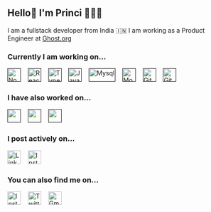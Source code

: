 ## Hello👋 I'm Princi 👩🏻‍💻

I am a fullstack developer from India 🇮🇳 I am working as a Product Engineer at [Ghost.org](https://ghost.org/)

### Currently I am working on...

<a href="" target="_blank" title="Node.js" rel="noreferrer"><img src="https://www.vectorlogo.zone/logos/nodejs/nodejs-icon.svg" alt="Node.js" width="30" height="30"/></a>&nbsp;&nbsp;&nbsp;
<a href="" target="_blank" title="ReactJS" rel="noreferrer"><img src="https://www.vectorlogo.zone/logos/reactjs/reactjs-icon.svg" alt="ReactJS" width="30" height="30"/></a>&nbsp;&nbsp;&nbsp;
<a href="" target="_blank" title="TypeScript" rel="noreferrer"><img src="https://www.vectorlogo.zone/logos/typescriptlang/typescriptlang-icon.svg" alt="TypeScript" width="30" height="30"/></a>&nbsp;&nbsp;&nbsp;
<a href="" target="_blank" title="JavaScript" rel="noreferrer"><img src="https://github.com/leungwensen/svg-icon/blob/master/dist/svg/logos/javascript.svg" alt="JavaScript" width="30" height="30"/></a>&nbsp;&nbsp;&nbsp;
<a href="" target="_blank" title="Mysql" rel="noreferrer"><img src="https://www.vectorlogo.zone/logos/mysql/mysql-official.svg" alt="Mysql" width="60" height="30"/></a>&nbsp;&nbsp;&nbsp;
<a href="" target="_blank" title="MongoDB" rel="noreferrer"><img src="https://www.vectorlogo.zone/logos/mongodb/mongodb-icon.svg" alt="Mongo" width="30" height="30"/></a>&nbsp;&nbsp;&nbsp;
<a href="" target="_blank" title="Git" rel="noreferrer"><img src="https://www.vectorlogo.zone/logos/git-scm/git-scm-icon.svg" alt="Git" width="30" height="30"/></a>&nbsp;&nbsp;&nbsp;
<a href="" target="_blank" title="GitHub" rel="noreferrer"><img src="https://www.vectorlogo.zone/logos/github/github-tile.svg" alt="GitHub" width="30" height="30"/></a>&nbsp;&nbsp;&nbsp;

### I have also worked on...


<a href="" target="_blank" rel="noreferrer"><img src="" alt="" width="30" height="30"/></a>&nbsp;&nbsp;&nbsp;
<a href="" target="_blank" rel="noreferrer"><img src="" alt="" width="30" height="30"/></a>&nbsp;&nbsp;&nbsp;
<a href="" target="_blank" rel="noreferrer"><img src="" alt="" width="30" height="30"/></a>&nbsp;&nbsp;&nbsp;

### I post actively on...

<a href="https://www.linkedin.com/in/princivershwal/" target="_blank" rel="noreferrer"><img src="https://www.vectorlogo.zone/logos/linkedin/linkedin-tile.svg" alt="LinkedIn" width="30" height="30"/></a>&nbsp;&nbsp;&nbsp;
<a href="https://www.instagram.com/shecodingaddict/" target="_blank" rel="noreferrer"><img src="https://www.vectorlogo.zone/logos/instagram/instagram-icon.svg" alt="Instagram" width="30" height="30"/></a>

### You can also find me on...

<a href="https://www.instagram.com/princi.vershwal/" target="_blank" rel="noreferrer"><img src="https://www.vectorlogo.zone/logos/instagram/instagram-icon.svg" alt="Instagram" width="30" height="30"/></a>&nbsp;&nbsp;&nbsp;
<a href="https://twitter.com/vershwal" target="_blank" rel="noreferrer"><img src="https://www.vectorlogo.zone/logos/twitter/twitter-tile.svg" alt="Twitter" width="30" height="30"/></a>&nbsp;&nbsp;&nbsp;
<a href="mailto:vershwal.princi@gmail.com" target="_blank" rel="noreferrer"><img src="https://www.vectorlogo.zone/logos/gmail/gmail-tile.svg" alt="Gmail" width="30" height="30"/></a>

<!--
**vershwal/vershwal** is a ✨ _special_ ✨ repository because its `README.md` (this file) appears on your GitHub profile.

Here are some ideas to get you started:

- 🔭 I’m currently working on ...
- 🌱 I’m currently learning ...
- 👯 I’m looking to collaborate on ...
- 🤔 I’m looking for help with ...
- 💬 Ask me about ...
- 📫 How to reach me: ...
- 😄 Pronouns: ...
- ⚡ Fun fact: ...
-->


